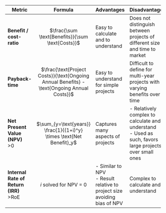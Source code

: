 
| Metric                                    |                                           Formula                                           | Advantages                                                                 | Disadvantages                                                                                             |
| ----------------------------------------- | :-----------------------------------------------------------------------------------------: | -------------------------------------------------------------------------- | --------------------------------------------------------------------------------------------------------- |
| **Benefit / cost-ratio**                  |                      $\frac{\sum \text{Benefits}}{\sum \text{Costs}}$                       | Easy to calculate and to understand                                        | Does not distinguish between projects of different size and time to market                                |
| **Payback-time**                          | $\frac{\text{Project Costs}}{\text{Ongoing Annual Benefits} - \text{Ongoing Annual Costs}}$ | Easy to understand for simple projects                                     | Difficult to define for multi-year projects with varying benefits over time                               |
| **Net Present Value (NPV)**<br>>0         |            $\sum_{y=\text{years}} \frac{1}{(1+i)^y} \times \text{Net Benefit}_y$            | Captures many aspects of projects                                          | - Relatively complex to calculate and understand<br>- Used as such, favors large projects over small ones |
| **Internal Rate of Return (IRR)**<br>>RoE |                                   $i$ solved for NPV = 0                                    | - Similar to NPV<br>- Result relative to project size avoiding bias of NPV | Complex to calculate and understand                                                                       |
